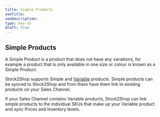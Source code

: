 ```yaml
---
title: Simple Products
seoTitle:
seoDescription:
type: how-to
draft: true
---
```


## Simple Products

A Simple Product is a product that does not have any variations, for example a product that is only available in one
size or colour is known as a Simple Product.

Stock2Shop supports Simple and [Variable](/help/how-to/products/variable-products) products. Simple products can be synced
to Stock2Shop and from there have them link to existing products on your Sales Channel.

If your Sales Channel contains Variable products, Stock2Shop can link simple products to the individual SKUs that make up 
your Variable product and sync Prices and Inventory levels.

